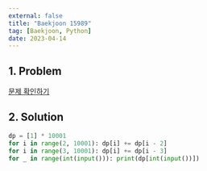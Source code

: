 ```yaml
---
external: false
title: "Baekjoon 15989"
tag: [Baekjoon, Python]
date: 2023-04-14
---
```


## 1. Problem

[문제 확인하기](https://www.acmicpc.net/problem/15989)

## 2. Solution

```python
dp = [1] * 10001
for i in range(2, 10001): dp[i] += dp[i - 2]
for i in range(3, 10001): dp[i] += dp[i - 3]
for _ in range(int(input())): print(dp[int(input())])
```
